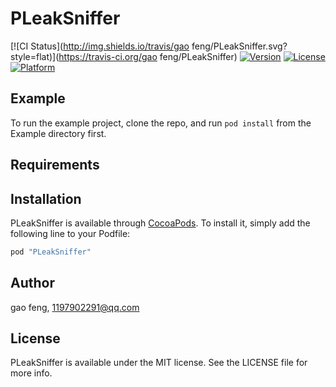 # PLeakSniffer

[![CI Status](http://img.shields.io/travis/gao feng/PLeakSniffer.svg?style=flat)](https://travis-ci.org/gao feng/PLeakSniffer)
[![Version](https://img.shields.io/cocoapods/v/PLeakSniffer.svg?style=flat)](http://cocoapods.org/pods/PLeakSniffer)
[![License](https://img.shields.io/cocoapods/l/PLeakSniffer.svg?style=flat)](http://cocoapods.org/pods/PLeakSniffer)
[![Platform](https://img.shields.io/cocoapods/p/PLeakSniffer.svg?style=flat)](http://cocoapods.org/pods/PLeakSniffer)

## Example

To run the example project, clone the repo, and run `pod install` from the Example directory first.

## Requirements

## Installation

PLeakSniffer is available through [CocoaPods](http://cocoapods.org). To install
it, simply add the following line to your Podfile:

```ruby
pod "PLeakSniffer"
```

## Author

gao feng, 1197902291@qq.com

## License

PLeakSniffer is available under the MIT license. See the LICENSE file for more info.
